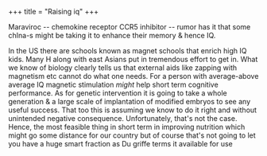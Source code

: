 +++
title = "Raising iq"
+++

Maraviroc -- chemokine receptor CCR5 inhibitor -- rumor has it that some chIna-s might be taking it to enhance their memory & hence IQ.

In the US there are schools known as magnet schools that enrich high IQ kids. Many H along with east Asians put in tremendous effort to get in. What we know of biology clearly tells us that external aids like zapping with magnetism etc cannot do what one needs. For a person with average-above average IQ magnetic stimulation *might* help short term cognitive performance. As for genetic intervention it is going to take a whole generation & a large scale of implantation of modified embryos to see any useful success. That too this is assuming we know to do it right and without unintended negative consequence. Unfortunately, that's not the case. Hence, the most feasible thing in short term in improving nutrition which might go some distance for our country but of course that's not going to let you have a huge smart fraction as Du griffe terms it available for use
